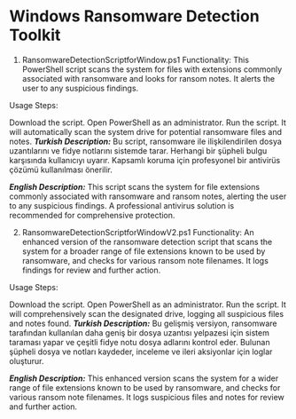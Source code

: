 # Windows Ransomware Detection Toolkit


1. RansomwareDetectionScriptforWindow.ps1
Functionality: This PowerShell script scans the system for files with extensions commonly associated with ransomware and looks for ransom notes. It alerts the user to any suspicious findings.

Usage Steps:

Download the script.
Open PowerShell as an administrator.
Run the script. It will automatically scan the system drive for potential ransomware files and notes.
***Turkish Description:***
Bu script, ransomware ile ilişkilendirilen dosya uzantılarını ve fidye notlarını sistemde tarar. Herhangi bir şüpheli bulgu karşısında kullanıcıyı uyarır. Kapsamlı koruma için profesyonel bir antivirüs çözümü kullanılması önerilir.

***English Description:***
This script scans the system for file extensions commonly associated with ransomware and ransom notes, alerting the user to any suspicious findings. A professional antivirus solution is recommended for comprehensive protection.

2. RansomwareDetectionScriptforWindowV2.ps1
Functionality: An enhanced version of the ransomware detection script that scans the system for a broader range of file extensions known to be used by ransomware, and checks for various ransom note filenames. It logs findings for review and further action.

Usage Steps:

Download the script.
Open PowerShell as an administrator.
Run the script. It will comprehensively scan the designated drive, logging all suspicious files and notes found.
***Turkish Description:***
Bu gelişmiş versiyon, ransomware tarafından kullanılan daha geniş bir dosya uzantısı yelpazesi için sistem taraması yapar ve çeşitli fidye notu dosya adlarını kontrol eder. Bulunan şüpheli dosya ve notları kaydeder, inceleme ve ileri aksiyonlar için loglar oluşturur.

***English Description:***
This enhanced version scans the system for a wider range of file extensions known to be used by ransomware, and checks for various ransom note filenames. It logs suspicious files and notes for review and further action.
